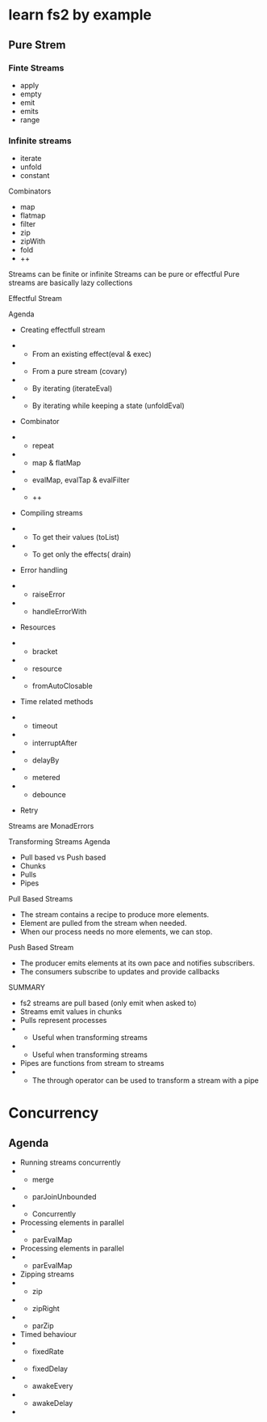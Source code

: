 # learn fs2 by example #

## Pure Strem ##

### Finte Streams ###
-   apply
- empty
- emit
- emits
- range

### Infinite streams ###
- iterate
- unfold
- constant

Combinators
- map
- flatmap
- filter
- zip
- zipWith
- fold
- ++

Streams can be finite or infinite
Streams can be pure or effectful
Pure streams are basically lazy collections

Effectful Stream

Agenda
- Creating effectfull stream
- - From an existing effect(eval & exec) 
- - From a pure stream (covary)
-  - By iterating (iterateEval)
-  - By iterating while keeping a state (unfoldEval)
-  Combinator
-  - repeat
-  - map & flatMap
-  - evalMap, evalTap & evalFilter
-  - ++

- Compiling streams
-  - To get their values (toList)
-  - To get only the effects( drain)
- Error handling
- - raiseError
- - handleErrorWith
- Resources
-  - bracket
-  - resource
- - fromAutoClosable
- Time related methods
- - timeout
- - interruptAfter
- - delayBy
- - metered
- - debounce
- Retry

Streams are MonadErrors

Transforming Streams
Agenda
- Pull based vs Push based
- Chunks
- Pulls
- Pipes

Pull Based Streams
- The stream contains a recipe to produce more elements.
- Element are pulled from the stream when needed.
- When our process needs no more elements, we can stop.

Push Based Stream
- The producer emits elements at its own pace and notifies subscribers.
- The consumers subscribe to updates and provide callbacks

SUMMARY
- fs2 streams are pull based (only emit when asked to)
- Streams emit values in chunks
- Pulls represent processes
- - Useful when transforming streams
- - Useful when transforming streams
-  Pipes are functions from stream to streams
- - The through operator can be used to transform a stream with a pipe

# Concurrency #
## Agenda ##
- Running streams concurrently
- - merge
- - parJoinUnbounded
- - Concurrently
- Processing elements in parallel
- - parEvalMap
- Processing elements in parallel
- - parEvalMap
- Zipping streams
- - zip
- - zipRight
- - parZip
- Timed behaviour
- - fixedRate
- - fixedDelay
- - awakeEvery
- - awakeDelay
- 
